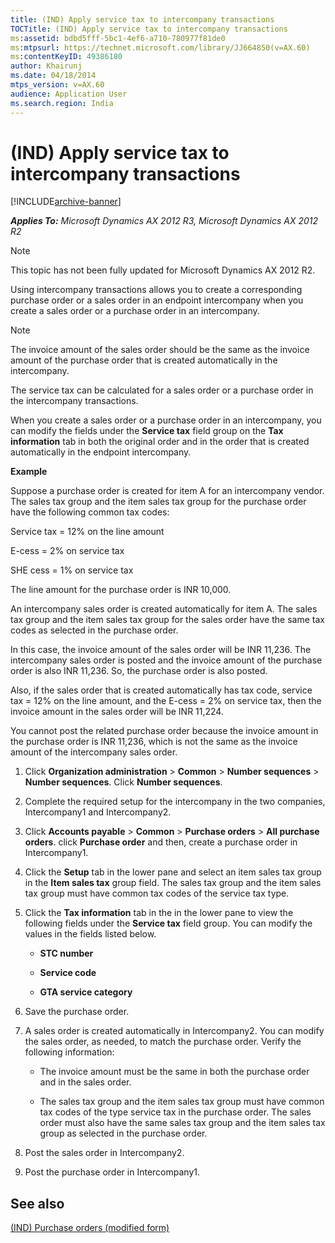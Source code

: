 ```yaml
---
title: (IND) Apply service tax to intercompany transactions
TOCTitle: (IND) Apply service tax to intercompany transactions
ms:assetid: bdbd5fff-5bc1-4ef6-a710-780977f81de0
ms:mtpsurl: https://technet.microsoft.com/library/JJ664850(v=AX.60)
ms:contentKeyID: 49386180
author: Khairunj
ms.date: 04/18/2014
mtps_version: v=AX.60
audience: Application User
ms.search.region: India
---
```


# (IND) Apply service tax to intercompany transactions 


[!INCLUDE[archive-banner](includes/archive-banner.md)]


_**Applies To:** Microsoft Dynamics AX 2012 R3, Microsoft Dynamics AX 2012 R2_


> [!NOTE]
> <P>This topic has not been fully updated for Microsoft Dynamics AX 2012 R2.</P>



Using intercompany transactions allows you to create a corresponding purchase order or a sales order in an endpoint intercompany when you create a sales order or a purchase order in an intercompany.


> [!NOTE]
> <P>The invoice amount of the sales order should be the same as the invoice amount of the purchase order that is created automatically in the intercompany.</P>



The service tax can be calculated for a sales order or a purchase order in the intercompany transactions.

When you create a sales order or a purchase order in an intercompany, you can modify the fields under the **Service tax** field group on the **Tax information** tab in both the original order and in the order that is created automatically in the endpoint intercompany.

**Example**

Suppose a purchase order is created for item A for an intercompany vendor. The sales tax group and the item sales tax group for the purchase order have the following common tax codes:

Service tax = 12% on the line amount

E-cess = 2% on service tax

SHE cess = 1% on service tax

The line amount for the purchase order is INR 10,000.

An intercompany sales order is created automatically for item A. The sales tax group and the item sales tax group for the sales order have the same tax codes as selected in the purchase order.

In this case, the invoice amount of the sales order will be INR 11,236. The intercompany sales order is posted and the invoice amount of the purchase order is also INR 11,236. So, the purchase order is also posted.

Also, if the sales order that is created automatically has tax code, service tax = 12% on the line amount, and the E-cess = 2% on service tax, then the invoice amount in the sales order will be INR 11,224.

You cannot post the related purchase order because the invoice amount in the purchase order is INR 11,236, which is not the same as the invoice amount of the intercompany sales order.

1.  Click **Organization administration** \> **Common** \> **Number sequences** \> **Number sequences**. Click **Number sequences**.

2.  Complete the required setup for the intercompany in the two companies, Intercompany1 and Intercompany2.

3.  Click **Accounts payable** \> **Common** \> **Purchase orders** \> **All purchase orders**. click **Purchase order** and then, create a purchase order in Intercompany1.

4.  Click the **Setup** tab in the lower pane and select an item sales tax group in the **Item sales tax** group field. The sales tax group and the item sales tax group must have common tax codes of the service tax type.

5.  Click the **Tax information** tab in the in the lower pane to view the following fields under the **Service tax** field group. You can modify the values in the fields listed below.
    
      - **STC number**
    
      - **Service code**
    
      - **GTA service category**

6.  Save the purchase order.

7.  A sales order is created automatically in Intercompany2. You can modify the sales order, as needed, to match the purchase order. Verify the following information:
    
      - The invoice amount must be the same in both the purchase order and in the sales order.
    
      - The sales tax group and the item sales tax group must have common tax codes of the type service tax in the purchase order. The sales order must also have the same sales tax group and the item sales tax group as selected in the purchase order.

8.  Post the sales order in Intercompany2.

9.  Post the purchase order in Intercompany1.

## See also

[(IND) Purchase orders (modified form)](https://technet.microsoft.com/library/jj664798\(v=ax.60\))

  


